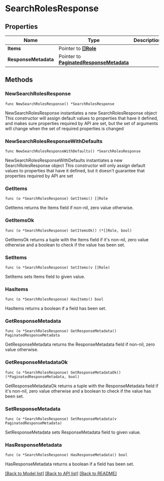 # SearchRolesResponse

## Properties

Name | Type | Description | Notes
------------ | ------------- | ------------- | -------------
**Items** | Pointer to [**[]Role**](Role.md) |  | [optional] 
**ResponseMetadata** | Pointer to [**PaginatedResponseMetadata**](PaginatedResponseMetadata.md) |  | [optional] 

## Methods

### NewSearchRolesResponse

`func NewSearchRolesResponse() *SearchRolesResponse`

NewSearchRolesResponse instantiates a new SearchRolesResponse object
This constructor will assign default values to properties that have it defined,
and makes sure properties required by API are set, but the set of arguments
will change when the set of required properties is changed

### NewSearchRolesResponseWithDefaults

`func NewSearchRolesResponseWithDefaults() *SearchRolesResponse`

NewSearchRolesResponseWithDefaults instantiates a new SearchRolesResponse object
This constructor will only assign default values to properties that have it defined,
but it doesn't guarantee that properties required by API are set

### GetItems

`func (o *SearchRolesResponse) GetItems() []Role`

GetItems returns the Items field if non-nil, zero value otherwise.

### GetItemsOk

`func (o *SearchRolesResponse) GetItemsOk() (*[]Role, bool)`

GetItemsOk returns a tuple with the Items field if it's non-nil, zero value otherwise
and a boolean to check if the value has been set.

### SetItems

`func (o *SearchRolesResponse) SetItems(v []Role)`

SetItems sets Items field to given value.

### HasItems

`func (o *SearchRolesResponse) HasItems() bool`

HasItems returns a boolean if a field has been set.

### GetResponseMetadata

`func (o *SearchRolesResponse) GetResponseMetadata() PaginatedResponseMetadata`

GetResponseMetadata returns the ResponseMetadata field if non-nil, zero value otherwise.

### GetResponseMetadataOk

`func (o *SearchRolesResponse) GetResponseMetadataOk() (*PaginatedResponseMetadata, bool)`

GetResponseMetadataOk returns a tuple with the ResponseMetadata field if it's non-nil, zero value otherwise
and a boolean to check if the value has been set.

### SetResponseMetadata

`func (o *SearchRolesResponse) SetResponseMetadata(v PaginatedResponseMetadata)`

SetResponseMetadata sets ResponseMetadata field to given value.

### HasResponseMetadata

`func (o *SearchRolesResponse) HasResponseMetadata() bool`

HasResponseMetadata returns a boolean if a field has been set.


[[Back to Model list]](../README.md#documentation-for-models) [[Back to API list]](../README.md#documentation-for-api-endpoints) [[Back to README]](../README.md)



